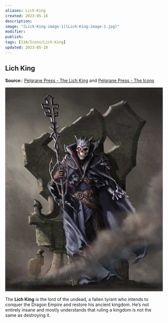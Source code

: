```yaml
---
aliases: Lich-King
created: 2023-05-18
description: 
image: "[Lich-King-image-1](Lich-King-image-1.jpg)"
modifier: 
publish: 
tags: [13A/Icons/Lich-King]
updated: 2023-05-18
---
```


## Lich King
**Source**:: [Pelgrane Press - The Lich King](https://pelgranepress.com/2012/04/23/the-lich-king-of-13th-age/) and [Pelgrane Press - The Icons](https://pelgranepress.com/2012/04/25/13th-age-choose-your-favourite-icon/)

![lichking_color|300](Lich-King-image-1.jpg)

The **Lich King** is the lord of the undead, a fallen tyrant who intends to conquer the Dragon Empire and restore his ancient kingdom. He’s not entirely insane and mostly understands that ruling a kingdom is not the same as destroying it.


